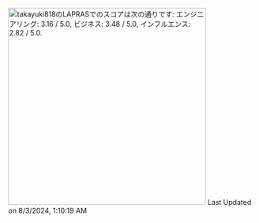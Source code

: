 <!--START_SECTION:lapras-card-->
<p ><a href="https://lapras.com/public/takayuki818" target="_blank" rel="noopener noreferrer"><img alt="takayuki818のLAPRASでのスコアは次の通りです: エンジニアリング: 3.16 / 5.0, ビジネス: 3.48 / 5.0, インフルエンス: 2.82 / 5.0." src="https://lapras-card-generator.vercel.app/api/svg?e=3.16&b=3.48&i=2.82&b1=%23020E27&b2=%230E5593&i1=%23030E21&i2=%231688BF&l=ja" width="400" ></a>  
Last Updated on 8/3/2024, 1:10:19 AM</p>
<!--END_SECTION:lapras-card-->
